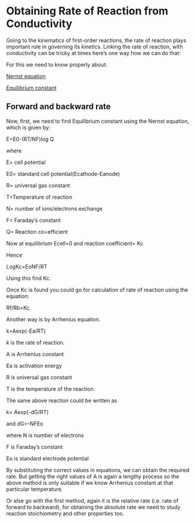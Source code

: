 # Obtaining Rate of Reaction from Conductivity

Going to the kinematics of first-order reactions, the rate of reaction plays important role in governing its kinetics. Linking the rate of reaction, with conductivity can be tricky at times here’s one way how we can do that:

For this we need to know properly about:

[Nernst equation](https://en.wikipedia.org/wiki/Nernst_equation)

[Equilibrium constant](https://en.wikipedia.org/wiki/Equilibrium_constant)

## Forward and backward rate

Now, first, we need to find Equilibrium constant using the Nernst equation, which is given by:

E=E0-(RT/NF)log Q

where

E= cell potential

E0= standard cell potential(Ecathode-Eanode)

R= universal gas constant

T=Temperature of reaction

N= number of ions/electrons exchange

F= Faraday’s constant

Q= Reaction co=efficient

Now at equilibrium Ecell=0 and reaction coefficient= Kc

Hence

LogKc=EoNF/RT

Using this find Kc.

Once Kc is found you could go for calculation of rate of reaction using the equation:

Rf/Rb=Kc.

Another way is by Arrhenius equation.

k=Aexp(-Ea/RT)

k is the rate of reaction.

A is Arrhenius constant

Ea is activation energy

R is universal gas constant

T is the temperature of the reaction.

The same above reaction could be written as

k= Aexp(-dG/RT)

and dG=-NFEo

where N is number of electrons

F is Faraday’s constant

Eo is standard electrode potential

By substituting the correct values in equations, we can obtain the required rate. But getting the right values of A is again a lengthy process so the above method is only suitable if we know Arrhenius constant at that particular temperature.

Or else go with the first method, again it is the relative rate (i.e. rate of forward to backward), for obtaining the absolute rate we need to study reaction stoichiometry and other properties too.

